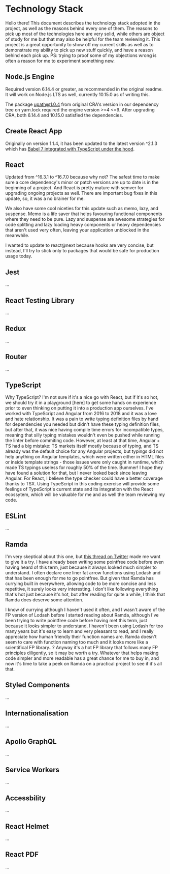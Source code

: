 # Technology Stack

Hello there! This document describes the technology stack adopted in the project, as well as the reasons behind every one of them. The reasons to pick up most of the technologies here are very solid, while others are object of study for me but that may also be helpful for the team reviewing it. This project is a great opportunity to show off my current skills as well as to demonstrate my ability to pick up new stuff quickly, and have a reason behind each pick up. PS: trying to proof some of my objections wrong is often a reason for me to experiment something new.

## Node.js Engine

Required version 6.14.4 or greater, as recommended in the original readme. It will work on Node.js LTS as well, currently 10.15.0 as of writing this.

The package upath@1.0.4 from original CRA's version in our dependency tree on yarn.lock required the engine version >=4 <=9. After upgrading CRA, both 6.14.4 and 10.15.0 satisfied the dependencies.

## Create React App

Originally on version 1.1.4, it has been updated to the latest version ^2.1.3 which has [Babel 7 integrated with TypeScript under the hood](https://blogs.msdn.microsoft.com/typescript/2018/08/27/typescript-and-babel-7/).

## React

Updated from ^16.3.1 to ^16.7.0 because why not? The safest time to make sure a core dependency's minor or patch versions are up to date is in the beginning of a project. And React is pretty mature with semver for upgrading ongoing projects as well. There are important bug fixes in this update, so, it was a no brainer for me.

We also have some cool niceties for this update such as memo, lazy, and suspense. Memo is a life saver that helps favouring functional components where they need to be pure. Lazy and suspense are awesome strategies for code splitting and lazy loading heavy components or heavy dependencies that aren't used very often, leaving your application unblocked in the meanwhile.

I wanted to update to react@next because hooks are very concise, but instead, I'll try to stick only to packages that would be safe for production usage today.

## Jest

...

## React Testing Library

...

## Redux

...

## Router

...

## TypeScript

Why TypeScript? I'm not sure if it's a nice go with React, but if it's so hot, we should try it in a playground [here] to get some hands on experience prior to even thinking on putting it into a production app ourselves. I've worked with TypeScript and Angular from 2016 to 2018 and it was a love and hate relationship. It was a pain to write typing definition files by hand for dependencies you needed but didn't have these typing definition files, but after that, it was nice having compile time errors for incompatible types, meaning that silly typing mistakes wouldn't even be pushed while running the linter before commiting code. However, at least at that time, Angular + TS had a big mistake: TS markets itself mostly because of typing, and TS already was the default choice for any Angular projects, but typings did not help anything on Angular templates, which were written either in HTML files or inside template strings - those issues were only caught in runtime, which made TS typings useless for roughly 50% of the time. Bummer! I hope they have found a solution for that, but I never looked back since leaving Angular. For React, I believe the type checker could have a better coverage thanks to TSX. Using TypeScript in this coding exercise will provide some feelings of TypeScript's current state and its integration with the React ecossytem, which will be valuable for me and as well the team reviewing my code.

## ESLint

...

## Ramda

I'm very skeptical about this one, but [this thread on Twitter](https://twitter.com/kyleshevlin/status/1004610055721779200) made me want to give it a try. I have already been writing some pointfree code before even having heard of this term, just because it always looked much simpler to understand. I often declare one liner fat arrow functions using Lodash and that has been enough for me to go pointfree. But given that Ramda has currying built in everywhere, allowing code to be more concise and less repetitive, it surely looks very interesting. I don't like following everything that's hot just because it's hot, but after reading for quite a while, I think that Ramda does deserve some attention.

I know of currying although I haven't used it often, and I wasn't aware of the FP version of Lodash before I started reading about Ramda, although I've been trying to write pointfree code before having met this term, just because it looks simpler to understand. I haven't been using Lodash for too many years but it's easy to learn and very pleasant to read, and I really appreciate how human friendly their function names are. Ramda doesn't seem to care with function naming too much and it looks more like a scientifical FP library...? Anyway it's a hot FP library that follows many FP principles diligently, so it may be worth a try. Whatever that helps making code simpler and more readable has a great chance for me to buy in, and now it's time to take a peek on Ramda on a practical project to see if it's all that.

## Styled Components

...

## Internationalisation

...

## Apollo GraphQL

...

## Service Workers

...

## Accessbility

...

## React Helmet

...

## React PDF

...
